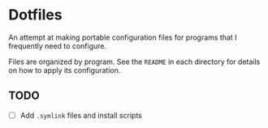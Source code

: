 # Dotfiles

An attempt at making portable configuration files for programs that I frequently
need to configure.

Files are organized by program.  See the `README` in each directory for details
on how to apply its configuration.

## TODO

- [ ] Add `.symlink` files and install scripts
